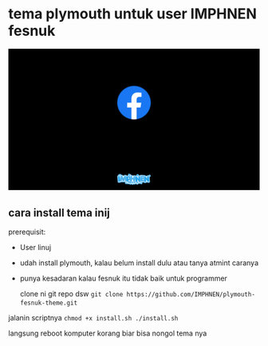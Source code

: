 # tema plymouth untuk user IMPHNEN fesnuk

![skrinsut](media/skrinsut.png)


## cara install tema inij

prerequisit:
- User linuj
- udah install plymouth, kalau belum install dulu atau tanya atmint caranya
- punya kesadaran kalau fesnuk itu tidak baik untuk programmer

    clone ni git repo dsw
``
git clone https://github.com/IMPHNEN/plymouth-fesnuk-theme.git 
``

jalanin scriptnya 
``
chmod +x install.sh
./install.sh
``

langsung reboot komputer korang biar bisa nongol tema nya

